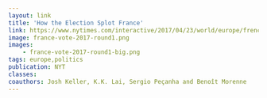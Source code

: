 ```yaml
---
layout: link
title: 'How the Election Splot France'
link: https://www.nytimes.com/interactive/2017/04/23/world/europe/french-election-results-maps.html
image: france-vote-2017-round1.png
images:
    - france-vote-2017-round1-big.png
tags: europe,politics
publication: NYT
classes:
coauthors: Josh Keller, K.K. Lai, Sergio Peçanha and Benoît Morenne
---
```

